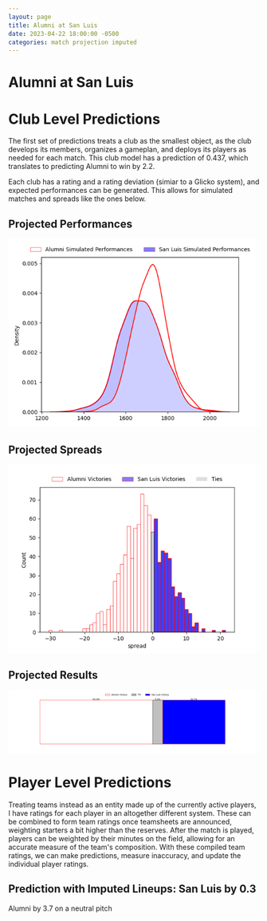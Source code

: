 ```yaml
---  
layout: page  
title: Alumni at San Luis  
date: 2023-04-22 18:00:00 -0500  
categories: match projection imputed  
---
```

# Alumni at San Luis

# Club Level Predictions


The first set of predictions treats a club as the smallest object, as the club develops its members, organizes a gameplan, and deploys its players as needed for each match. This club model has a prediction of 0.437, which translates to predicting Alumni to win by 2.2.

Each club has a rating and a rating deviation (simiar to a Glicko system), and expected performances can be generated. This allows for simulated matches and spreads like the ones below.
## Projected Performances


![Projected Performances](plots/performances_2023-04-22-SanLuis-Alumni.png)
## Projected Spreads


![Projected Spreads](plots/spreads_2023-04-22-SanLuis-Alumni.png)
## Projected Results


![Projected Results](plots/resultbar_2023-04-22-SanLuis-Alumni.png)
# Player Level Predictions


Treating teams instead as an entity made up of the currently active players, I have ratings for each player in an altogether different system. These can be combined to form team ratings once teamsheets are announced, weighting starters a bit higher than the reserves. After the match is played, players can be weighted by their minutes on the field, allowing for an accurate measure of the team's composition. With these compiled team ratings, we can make predictions, measure inaccuracy, and update the individual player ratings.
## Prediction with Imputed Lineups: San Luis by 0.3


Alumni by 3.7 on a neutral pitch

